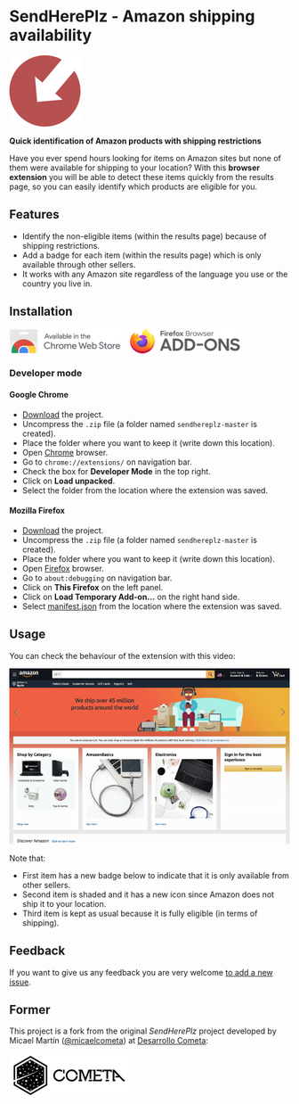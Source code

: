 # SendHerePlz - Amazon shipping availability

[![Logo SendHerePlz](img/sendhereplz-logo-128.png)](img/sendhereplz-logo.png)

**Quick identification of Amazon products with shipping restrictions**

Have you ever spend hours looking for items on Amazon sites but none of them were available for shipping to your location? With this **browser extension** you will be able to detect these items quickly from the results page, so you can easily identify which products are eligible for you.

## Features

- Identify the non-eligible items (within the results page) because of shipping restrictions.
- Add a badge for each item (within the results page) which is only available through other sellers.
- It works with any Amazon site regardless of the language you use or the country you live in.

## Installation

[![Chrome Web-Store](img/chrome-webstore-200.png)](https://chrome.google.com/webstore/detail/sendhereplz/anpeeogkdbgkhakjldceemkolhggobhd)
&nbsp;&nbsp;
![Mozilla Add-Ons](img/mozilla-addons-200.png)

### Developer mode

#### Google Chrome

- [Download](https://github.com/sdelquin/sendhereplz/archive/master.zip) the project.
- Uncompress the `.zip` file (a folder named `sendhereplz-master` is created).
- Place the folder where you want to keep it (write down this location).
- Open [Chrome](https://www.google.com/intl/es_es/chrome/) browser.
- Go to `chrome://extensions/` on navigation bar.
- Check the box for **Developer Mode** in the top right.
- Click on **Load unpacked**.
- Select the folder from the location where the extension was saved.

#### Mozilla Firefox

- [Download](https://github.com/sdelquin/sendhereplz/archive/master.zip) the project.
- Uncompress the `.zip` file (a folder named `sendhereplz-master` is created).
- Place the folder where you want to keep it (write down this location).
- Open [Firefox](https://www.mozilla.org/firefox/new/) browser.
- Go to `about:debugging` on navigation bar.
- Click on **This Firefox** on the left panel.
- Click on **Load Temporary Add-on...** on the right hand side.
- Select [manifest.json](manifest.json) from the location where the extension was saved.

## Usage

You can check the behaviour of the extension with this video:

![Screen Recording](img/sendhereplz-screenrec.gif)

Note that:

- First item has a new badge below to indicate that it is only available from other sellers.
- Second item is shaded and it has a new icon since Amazon does not ship it to your location.
- Third item is kept as usual because it is fully eligible (in terms of shipping).

## Feedback

If you want to give us any feedback you are very welcome [to add a new issue](https://github.com/sdelquin/sendhereplz/issues).

## Former

This project is a fork from the original _SendHerePlz_ project developed by Micael Martín ([@micaelcometa](https://github.com/micaelcometa)) at [Desarrollo Cometa](https://desarrollocometa.com):

![Desarrollo Cometa](img/cometa-logo.png)
